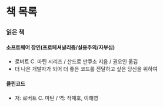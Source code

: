 # 책 목록

### 읽은 책
#### 소프트웨어 장인(프로페셔널리즘/실용주의/자부심)
- 로버트 C. 마틴 시리즈 / 산드로 만쿠소 지음 / 권오인 옮김
- 더 나은 개발자가 되어 더 좋은 코드를 전달하고 싶은 당신을 위하여

#### 클린코드
- 저: 로버트 C. 마틴 / 역: 작재호, 이해영 
